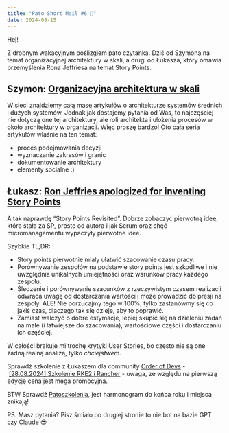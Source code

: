 ```yaml
---
title: "Pato Short Mail #6 🚀"
date: 2024-08-15
---
```

Hej!

Z drobnym wakacyjnym poślizgiem pato czytanka. Dziś od Szymona na temat organizacyjnej architektury w skali, a drugi od Łukasza, który omawia przemyślenia Rona Jeffriesa na temat Story Points.

## Szymon: [Organizacyjna architektura w skali](https://medium.com/decathlondigital/software-architecture-making-decisions-f04cdd2cb3cf)
W sieci znajdziemy całą masę artykułów o architekturze systemów średnich i dużych systemów. Jednak jak dostajemy pytania od Was, to najczęściej nie dotyczą one tej architektury, ale roli architekta i ułożenia procesów w około architektury w  organizacji. Więc proszę bardzo! Oto cała seria artykułów właśnie na ten temat:

- proces podejmowania decyzji
- wyznaczanie zakresów i granic
- dokumentowanie architektury
- elementy socialne :)


## Łukasz: [Ron Jeffries apologized for inventing Story Points](https://ronjeffries.com/articles/019-01ff/story-points/Index.html)
A tak naprawdę “Story Points Revisited”. Dobrze zobaczyć pierwotną ideę, która stała za SP, prosto od autora i jak Scrum oraz chęć micromanagementu wypaczyły pierwotne idee.

Szybkie TL;DR:

- Story points pierwotnie miały ułatwić szacowanie czasu pracy.
- Porównywanie zespołów na podstawie story points jest szkodliwe i nie uwzględnia unikalnych umiejętności oraz warunków pracy każdego zespołu.
- Śledzenie i porównywanie szacunków z rzeczywistym czasem realizacji odwraca uwagę od dostarczania wartości i może prowadzić do presji na zespoły. ALE! Nie porzucajmy tego w 100%, tylko zastanówmy się co jakiś czas, dlaczego tak się dzieje, aby to poprawić.
- Zamiast walczyć o dobre estymacje, lepiej skupić się na dzieleniu zadań na małe (i łatwiejsze do szacowania), wartościowe części i dostarczaniu ich częściej.

W całości brakuje mi trochę krytyki User Stories, bo często nie są one żadną realną analizą, tylko _chciejstwem_.

Sprawdź szkolenie z Łukaszem dla community [Order of Devs](https://discord.gg/tcuHtnBede) - [[28.08.2024] Szkolenie RKE2 i Rancher](https://app.easycart.pl/checkout/kaluznyio/szkolenie-rke2-i-rancher) - uwaga, ze względu na pierwszą edycję cena jest mega promocyjna.

BTW Sprawdź [Patoszkolenia](https://patoarchitekci.io/szkolenia/), jest harmonogram do końca roku i miejsca znikają!

PS. Masz pytania? Pisz śmiało po drugiej stronie to nie bot na bazie GPT czy Claude 😎

